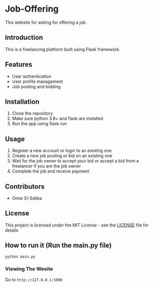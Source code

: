 # Job-Offering
This website for asking for offering a job.


## Introduction
This is a freelancing platform built using Flask framework.

## Features
- User authentication
- User profile management
- Job posting and bidding

## Installation
1. Clone the repository
2. Make sure python 3.8+ and flask are installed
3. Run the app using flask run

## Usage
1. Register a new account or login to an existing one
2. Create a new job posting or bid on an existing one
3. Wait for the job owner to accept your bid or accept a bid from a freelancer if you are the job owner
4. Complete the job and receive payment

## Contributors
- Omar El-Sakka

## License
This project is licensed under the MIT License - see the [LICENSE](LICENSE) file for details

## How to run it (Run the main.py file)

```bash
python main.py
```

### Viewing The Wesite

Go to `http://127.0.0.1:5000`